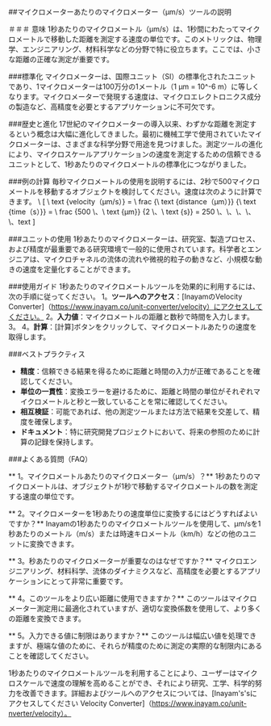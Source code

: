 ##マイクロメーターあたりのマイクロメーター（µm/s）ツールの説明

＃＃＃ 意味
1秒あたりのマイクロメートル（µm/s）は、1秒間にわたってマイクロメートルで移動した距離を測定する速度の単位です。このメトリックは、物理学、エンジニアリング、材料科学などの分野で特に役立ちます。ここでは、小さな距離の正確な測定が重要です。

###標準化
マイクロメーターは、国​​際ユニット（SI）の標準化されたユニットであり、1マイクロメーターは100万分の1メートル（1 µm = 10^-6 m）に等しくなります。マイクロメーターで発現する速度は、マイクロエレクトロニクス成分の製造など、高精度を必要とするアプリケーションに不可欠です。

###歴史と進化
17世紀のマイクロメーターの導入以来、わずかな距離を測定するという概念は大幅に進化してきました。最初に機械工学で使用されていたマイクロメーターは、さまざまな科学分野で用途を見つけました。測定ツールの進化により、マイクロスケールアプリケーションの速度を測定するための信頼できるユニットとして、1秒あたりのマイクロメートルの標準化につながりました。

###例の計算
毎秒マイクロメートルの使用を説明するには、2秒で500マイクロメートルを移動するオブジェクトを検討してください。速度は次のように計算できます。
\ [
\ text {velocity（µm/s）} = \ frac {\ text {distance（µm）}} {\ text {time（s）}} = \ frac {500 \、\ text {µm}} {2 \、\ text {s}} = 250 \、\、\、\、\、text
\]

###ユニットの使用
1秒あたりのマイクロメーターは、研究室、製造プロセス、および精度が最重要である研究環境で一般的に使用されています。科学者とエンジニアは、マイクロチャネルの流体の流れや微視的粒子の動きなど、小規模な動きの速度を定量化することができます。

###使用ガイド
1秒あたりのマイクロメートルツールを効果的に利用するには、次の手順に従ってください。
1。**ツールへのアクセス**：[InayamのVelocity Converter]（https://www.inayam.co/unit-converter/velocity）にアクセスしてください。
2。**入力値**：マイクロメートルの距離と数秒で時間を入力します。
3。
4。**計算**：[計算]ボタンをクリックして、マイクロメートルあたりの速度を取得します。

###ベストプラクティス
-  **精度**：信頼できる結果を得るために距離と時間の入力が正確であることを確認してください。
-  **単位の一貫性**：変換エラーを避けるために、距離と時間の単位がそれぞれマイクロメートルと秒と一致していることを常に確認してください。
-  **相互検証**：可能であれば、他の測定ツールまたは方法で結果を交差して、精度を確保します。
-  **ドキュメント**：特に研究開発プロジェクトにおいて、将来の参照のために計算の記録を保持します。

###よくある質問（FAQ）

** 1。マイクロメートルあたりのマイクロメーター（µm/s）？**
1秒あたりのマイクロメートルは、オブジェクトが1秒で移動するマイクロメートルの数を測定する速度の単位です。

** 2。マイクロメーターを1秒あたりの速度単位に変換するにはどうすればよいですか？**
Inayamの1秒あたりのマイクロメートルツールを使用して、µm/sを1秒あたりのメートル（m/s）または時速キロメートル（km/h）などの他のユニットに変換できます。

** 3。秒あたりのマイクロメーターが重要なのはなぜですか？**
マイクロエンジニアリング、材料科学、流体のダイナミクスなど、高精度を必要とするアプリケーションにとって非常に重要です。

** 4。このツールをより広い距離に使用できますか？**
このツールはマイクロメーター測定用に最適化されていますが、適切な変換係数を使用して、より多くの距離を変換できます。

** 5。入力できる値に制限はありますか？**
このツールは幅広い値を処理できますが、極端な値のために、それらが精度のために測定の実際的な制限内にあることを確認してください。

1秒あたりのマイクロメートルツールを利用することにより、ユーザーはマイクロスケールで速度の理解を高めることができ、それにより研究、工学、科学的努力を改善できます。詳細およびツールへのアクセスについては、[Inayam's'sにアクセスしてください Velocity Converter]（https://www.inayam.co/unit-nverter/velocity）。